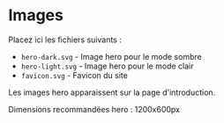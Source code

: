 # Images

Placez ici les fichiers suivants :

- `hero-dark.svg` - Image hero pour le mode sombre
- `hero-light.svg` - Image hero pour le mode clair
- `favicon.svg` - Favicon du site

Les images hero apparaissent sur la page d'introduction.

Dimensions recommandées hero : 1200x600px
